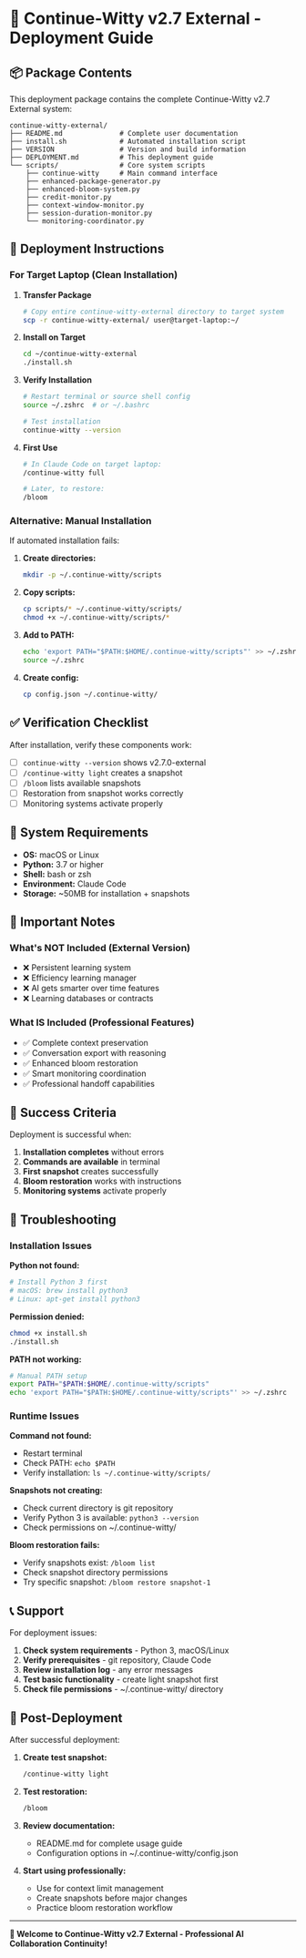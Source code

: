 # 🚀 Continue-Witty v2.7 External - Deployment Guide

## 📦 Package Contents

This deployment package contains the complete Continue-Witty v2.7 External system:

```
continue-witty-external/
├── README.md              # Complete user documentation
├── install.sh             # Automated installation script
├── VERSION                # Version and build information
├── DEPLOYMENT.md          # This deployment guide
└── scripts/               # Core system scripts
    ├── continue-witty     # Main command interface
    ├── enhanced-package-generator.py
    ├── enhanced-bloom-system.py
    ├── credit-monitor.py
    ├── context-window-monitor.py
    ├── session-duration-monitor.py
    └── monitoring-coordinator.py
```

## 🎯 Deployment Instructions

### For Target Laptop (Clean Installation)

1. **Transfer Package**
   ```bash
   # Copy entire continue-witty-external directory to target system
   scp -r continue-witty-external/ user@target-laptop:~/
   ```

2. **Install on Target**
   ```bash
   cd ~/continue-witty-external
   ./install.sh
   ```

3. **Verify Installation**
   ```bash
   # Restart terminal or source shell config
   source ~/.zshrc  # or ~/.bashrc
   
   # Test installation
   continue-witty --version
   ```

4. **First Use**
   ```bash
   # In Claude Code on target laptop:
   /continue-witty full
   
   # Later, to restore:
   /bloom
   ```

### Alternative: Manual Installation

If automated installation fails:

1. **Create directories:**
   ```bash
   mkdir -p ~/.continue-witty/scripts
   ```

2. **Copy scripts:**
   ```bash
   cp scripts/* ~/.continue-witty/scripts/
   chmod +x ~/.continue-witty/scripts/*
   ```

3. **Add to PATH:**
   ```bash
   echo 'export PATH="$PATH:$HOME/.continue-witty/scripts"' >> ~/.zshrc
   source ~/.zshrc
   ```

4. **Create config:**
   ```bash
   cp config.json ~/.continue-witty/
   ```

## ✅ Verification Checklist

After installation, verify these components work:

- [ ] `continue-witty --version` shows v2.7.0-external
- [ ] `/continue-witty light` creates a snapshot
- [ ] `/bloom` lists available snapshots
- [ ] Restoration from snapshot works correctly
- [ ] Monitoring systems activate properly

## 🔧 System Requirements

- **OS:** macOS or Linux
- **Python:** 3.7 or higher
- **Shell:** bash or zsh
- **Environment:** Claude Code
- **Storage:** ~50MB for installation + snapshots

## 🚨 Important Notes

### What's NOT Included (External Version)
- ❌ Persistent learning system
- ❌ Efficiency learning manager  
- ❌ AI gets smarter over time features
- ❌ Learning databases or contracts

### What IS Included (Professional Features)
- ✅ Complete context preservation
- ✅ Conversation export with reasoning
- ✅ Enhanced bloom restoration
- ✅ Smart monitoring coordination
- ✅ Professional handoff capabilities

## 🎯 Success Criteria

Deployment is successful when:
1. **Installation completes** without errors
2. **Commands are available** in terminal
3. **First snapshot** creates successfully
4. **Bloom restoration** works with instructions
5. **Monitoring systems** activate properly

## 🐛 Troubleshooting

### Installation Issues

**Python not found:**
```bash
# Install Python 3 first
# macOS: brew install python3
# Linux: apt-get install python3
```

**Permission denied:**
```bash
chmod +x install.sh
./install.sh
```

**PATH not working:**
```bash
# Manual PATH setup
export PATH="$PATH:$HOME/.continue-witty/scripts"
echo 'export PATH="$PATH:$HOME/.continue-witty/scripts"' >> ~/.zshrc
```

### Runtime Issues

**Command not found:**
- Restart terminal
- Check PATH: `echo $PATH`
- Verify installation: `ls ~/.continue-witty/scripts/`

**Snapshots not creating:**
- Check current directory is git repository
- Verify Python 3 is available: `python3 --version`
- Check permissions on ~/.continue-witty/

**Bloom restoration fails:**
- Verify snapshots exist: `/bloom list`
- Check snapshot directory permissions
- Try specific snapshot: `/bloom restore snapshot-1`

## 📞 Support

For deployment issues:
1. **Check system requirements** - Python 3, macOS/Linux
2. **Verify prerequisites** - git repository, Claude Code
3. **Review installation log** - any error messages
4. **Test basic functionality** - create light snapshot first
5. **Check file permissions** - ~/.continue-witty/ directory

## 🚀 Post-Deployment

After successful deployment:

1. **Create test snapshot:**
   ```bash
   /continue-witty light
   ```

2. **Test restoration:**
   ```bash
   /bloom
   ```

3. **Review documentation:**
   - README.md for complete usage guide
   - Configuration options in ~/.continue-witty/config.json

4. **Start using professionally:**
   - Use for context limit management
   - Create snapshots before major changes
   - Practice bloom restoration workflow

---

**🎉 Welcome to Continue-Witty v2.7 External - Professional AI Collaboration Continuity!**